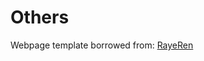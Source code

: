 
# Others

<div style="width: 250px; margin:0 auto;">
<script type="text/javascript" id="clustrmaps" src="//clustrmaps.com/map_v2.js?d=vFjAyioFc676TjhktdV7MAtZ6ijwKyzugs0YmzxGgPo&cl=ffffff&w=a"></script>
</div>

Webpage template borrowed from: [RayeRen](https://github.com/RayeRen/acad-homepage.github.io)